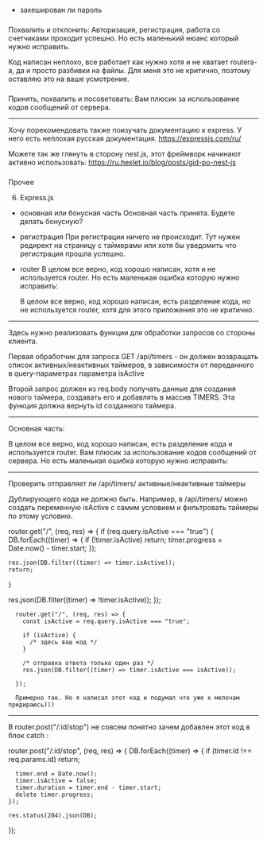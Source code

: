 - захеширован ли пароль

###
Похвалить и отклонить:
Авторизация, регистрация, работа со счетчиками проходит успешно. Но есть маленький нюанс который нужно исправить.

Код написан неплохо, все работает как нужно хотя и не хватает routera-а, да и просто разбивки на файлы. Для меня это не критично, поэтому оставляю это на ваше усмотрение.




###
Принять, похвалить и посоветовать:
Вам плюсик за использование кодов сообщений от сервера.


-----
Хочу порекомендовать также поизучать документацию к express.  У него есть неплохая русская документация.
https://expressjs.com/ru/

Можете так же глянуть в сторону nest.js, этот фреймворк начинают активно использовать:
https://ru.hexlet.io/blog/posts/gid-po-nest-js

###
Прочее

6. Express.js
- основная или бонусная часть
    Основная часть принята. Будете делать бонусную?

- регистрация
    При регистрации ничего не происходит. Тут нужен редирект на страницу с таймерами или хотя бы уведомить что регистрация прошла успешно.


- router
    В целом все верно, код хорошо написан, хотя и не используется router. Но есть маленькая ошибка которую нужно исправить:

    В целом все верно, код хорошо написан, есть разделение кода, но не используется router, хотя для этого приложения это не критично.




-----------------

Здесь нужно реализовать функции для обработки запросов со стороны клиента.

Первая обработчик для запроса GET /api/timers - он должен возвращать список активных/неактивных таймеров, в зависимости от переданного в query-параметрах параметра isActive

Второй запрос должен из req.body получать данные для создания нового таймера, создавать его и добавлять в массив TIMERS. Эта функция должна вернуть id созданного таймера.

----
Основная часть:

В целом все верно, код хорошо написан, есть разделение кода и используется router. Вам плюсик за использование кодов сообщений от сервера. Но есть маленькая ошибка которую нужно исправить:


-------------------
Проверить отправляет ли /api/timers/ активные/неактивные таймеры

Дублирующего кода не должно быть. Например, в /api/timers/ можно создать переменную isActive с самим условием и фильтровать таймеры по этому условию.

router.get("/", (req, res) => {
  if (req.query.isActive === "true") {
    DB.forEach((timer) => {
      if (!timer.isActive) return;
      timer.progress = Date.now() - timer.start;
    });

    res.json(DB.filter((timer) => timer.isActive));
    return;
  }

  res.json(DB.filter((timer) => !timer.isActive));
});

      router.get("/", (req, res) => {
        const isActive = req.query.isActive === "true";

        if (isActive) {
          /* здесь ваш код */
        }

        /* отправка ответа только один раз */
        res.json(DB.filter((timer) => timer.isActive === isActive));

      });

      Примерно так. Но я написал этот код и подумал что уже к мелочам придираюсь)))

------------------
В router.post("/:id/stop") не совсем понятно зачем добавлен этот код в блок catch :

router.post("/:id/stop", (req, res) => {
    DB.forEach((timer) => {
      if (timer.id !== req.params.id) return;

      timer.end = Date.now();
      timer.isActive = false;
      timer.duration = timer.end - timer.start;
      delete timer.progress;
    });

    res.status(204).json(DB);
});
